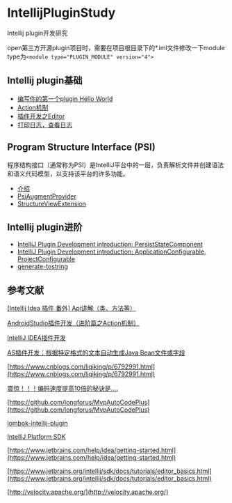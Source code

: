 # IntellijPluginStudy
Intellij plugin开发研究

open第三方开源plugin项目时，需要在项目根目录下的*.iml文件修改一下module type为`<module type="PLUGIN_MODULE" version="4">`

## Intellij plugin基础

* [编写你的第一个plugin Hello World](./docs/base/helloWorld.md)
* [Action机制](./docs/base/action.md)
* [插件开发之Editor](./docs/base/editor.md)
* [打印日志，查看日志](./docs/base/log.md)

## Program Structure Interface (PSI)

程序结构接口（通常称为PSI）是IntelliJ平台中的一层，负责解析文件并创建语法和语义代码模型，以支持该平台的许多功能。

* [介绍](./docs/psi/introduction.md)
* [PsiAugmentProvider](./docs/psi/psiAugmentProvider.md)
* [StructureViewExtension](./docs/psi/structureViewExtension.md)

## Intellij plugin进阶

* [IntelliJ Plugin Development introduction: PersistStateComponent](./docs/advanced/persistStateComponent.md)
* [IntelliJ Plugin Development introduction: ApplicationConfigurable, ProjectConfigurable](./docs/advanced/applicationConfigurable.md)
* [generate-tostring](./docs/advanced/generateTostring.md)

## 参考文献

[[Intellij Idea 插件 番外] Api讲解（类、方法等）](https://blog.csdn.net/guohaiyang1992/article/details/79019094)

[AndroidStudio插件开发（进阶篇之Action机制）](https://blog.csdn.net/huachao1001/article/details/53883500)

[IntelliJ IDEA插件开发](https://blog.csdn.net/O4dC8OjO7ZL6/article/details/79722289)

[AS插件开发：根据特定格式的文本自动生成Java Bean文件或字段](https://blog.csdn.net/qq_27258799/article/details/79295251)

[https://www.cnblogs.com/liqiking/p/6792991.html](https://www.cnblogs.com/liqiking/p/6792991.html)

[震惊！！！编码速度提高10倍的秘诀是....](https://blog.csdn.net/y4x5M0nivSrJaY3X92c/article/details/106131947)

[https://github.com/longforus/MvpAutoCodePlus](https://github.com/longforus/MvpAutoCodePlus)

[lombok-intellij-plugin](https://github.com/mplushnikov/lombok-intellij-plugin)

[IntelliJ Platform SDK](https://www.jetbrains.org/intellij/sdk/docs/intro/welcome.html)

[https://www.jetbrains.com/help/idea/getting-started.html](https://www.jetbrains.com/help/idea/getting-started.html)

[https://www.jetbrains.org/intellij/sdk/docs/tutorials/editor_basics.html](https://www.jetbrains.org/intellij/sdk/docs/tutorials/editor_basics.html)

[http://velocity.apache.org/](http://velocity.apache.org/)
